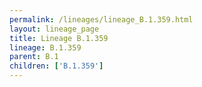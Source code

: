 ```yaml
---
permalink: /lineages/lineage_B.1.359.html
layout: lineage_page
title: Lineage B.1.359
lineage: B.1.359
parent: B.1
children: ['B.1.359']
---
```

